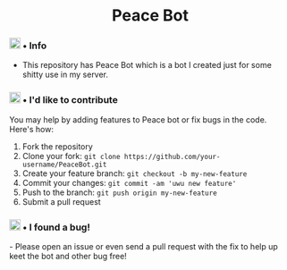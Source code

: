 <h1 align="center">Peace Bot</h1>

<h3><img src="https://cdn.discordapp.com/emojis/562008110412201986.png" height="20px"> • Info</h3>
<ul>
<li>This repository has Peace Bot which is a bot I created just for some shitty use in my server.</li>
</ul>

<h3><img src="https://cdn.discordapp.com/attachments/770679803635433473/825245721951207454/802801495153967154.png" height="20px"> • I'd like to contribute</h3>
<p>You may help by adding features to Peace bot or fix bugs in the code. Here's how:</p>
<ol>
  <li>Fork the repository</li>
  <li>Clone your fork: <code>git clone https://github.com/your-username/PeaceBot.git</code></li>
  <li>Create your feature branch: <code>git checkout -b my-new-feature</code></li>
  <li>Commit your changes: <code>git commit -am 'uwu new feature'</code></li>
  <li>Push to the branch: <code>git push origin my-new-feature</code></li>
  <li>Submit a pull request</li>
</ol>

<h3><img src="https://cdn.discordapp.com/attachments/770679803635433473/825245805476184074/675395743044993053.png" height="20px"> • I found a bug!</h3>
- Please open an issue or even send a pull request with the fix to help up keet the bot and other bug free!
